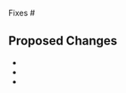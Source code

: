 <!-- Thank you for helping Gov! -->

Fixes #
<!-- If this PR fixes GitHub issue 1234, add "Fixes #1234" to the next line. -->

## Proposed Changes

-
-
-
